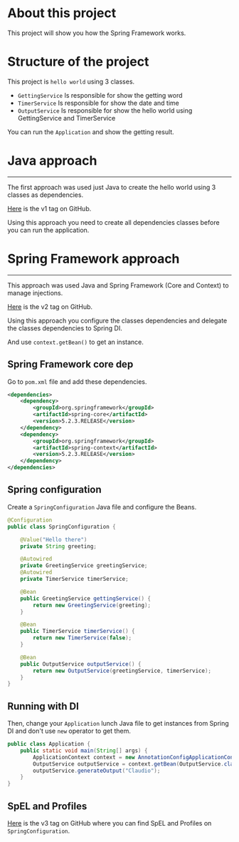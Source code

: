 # About this project

This project will show you how the Spring Framework works.

# Structure of the project

This project is `hello world` using 3 classes.

- `GettingService` Is responsible for show the getting word
- `TimerService` Is responsible for show the date and time
- `OutputService` Is responsible for show the hello world using GettingService and TimerService

You can run the `Application` and show the getting result.

# Java approach

---

The first approach was used just Java to create the hello world using 3 classes as dependencies.

[Here](https://github.com/claudio4git/spring-framework-prep/releases/tag/spring-core-in-java-v1) is the v1 tag on GitHub.

Using this approach you need to create all dependencies classes before you can run the application.

# Spring Framework approach

---

This approach was used Java and Spring Framework (Core and Context) to manage injections.

[Here](https://github.com/claudio4git/spring-framework-prep/releases/tag/spring-core-in-java-v2) is the v2 tag on GitHub.

Using this approach you configure the classes dependencies and delegate the classes dependencies to Spring DI.

And use `context.getBean()` to get an instance.

## Spring Framework core dep

Go to `pom.xml` file and add these dependencies.

```xml
<dependencies>
    <dependency>
        <groupId>org.springframework</groupId>
        <artifactId>spring-core</artifactId>
        <version>5.2.3.RELEASE</version>
    </dependency>
    <dependency>
        <groupId>org.springframework</groupId>
        <artifactId>spring-context</artifactId>
        <version>5.2.3.RELEASE</version>
    </dependency>
</dependencies>
```

## Spring configuration

Create a `SpringConfiguration` Java file and configure the Beans.

```java
@Configuration
public class SpringConfiguration {

    @Value("Hello there")
    private String greeting;

    @Autowired
    private GreetingService greetingService;
    @Autowired
    private TimerService timerService;

    @Bean
    public GreetingService gettingService() {
        return new GreetingService(greeting);
    }

    @Bean
    public TimerService timerService() {
        return new TimerService(false);
    }

    @Bean
    public OutputService outputService() {
        return new OutputService(greetingService, timerService);
    }
}
```

## Running with DI

Then, change your `Application` lunch Java file to get instances from Spring DI and don't use `new` operator to get them.

```java
public class Application {
    public static void main(String[] args) {
        ApplicationContext context = new AnnotationConfigApplicationContext(SpringConfiguration.class);
        OutputService outputService = context.getBean(OutputService.class);
        outputService.generateOutput("Claudio");
    }
}
```

## SpEL and Profiles

[Here](https://github.com/claudio4git/spring-framework-prep/releases/tag/spring-core-in-java-v3) is the v3 tag on GitHub where you can find SpEL and Profiles on `SpringConfiguration`.
